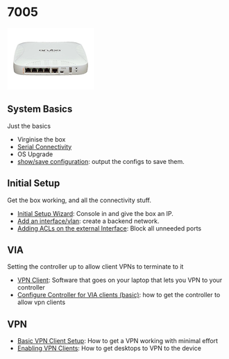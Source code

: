 # 7005

<img src="img/7005.jpg">


## System Basics
Just the basics
- Virginise the box
- [Serial Connectivity](serial-connectivity.md)
- OS Upgrade
- [show/save configuration](showsave-configuration.md): output the configs to save them.

## Initial Setup
Get the box working, and all the connectivity stuff. 
- [Initial Setup Wizard](initial-setup.md): Console in and give the box an IP.  
- [Add an interface/vlan](add-an-interfacevlan.md): create a backend network. 
- [Adding ACLs on the external Interface](adding-acls-on-the-external-interface.md): Block all unneeded ports

## VIA
Setting the controller up to allow client VPNs to terminate to it
- [VPN Client](vpn-client.md): Software that goes on your laptop that lets you VPN to your controller
- [Configure Controller for VIA clients (basic)](configure-controller-for-via-clients-basic.md): how to get the controller to allow vpn clients

## VPN
- [Basic VPN Client Setup](basic-vpn-client-setup.md): How to get a VPN working with minimal effort
- [Enabling VPN Clients](enabling-vpn-clients.md): How to get desktops to VPN to the device

